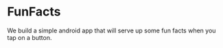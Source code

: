 # FunFacts

We build a simple android app that will serve up some fun facts when you tap on a button. 
